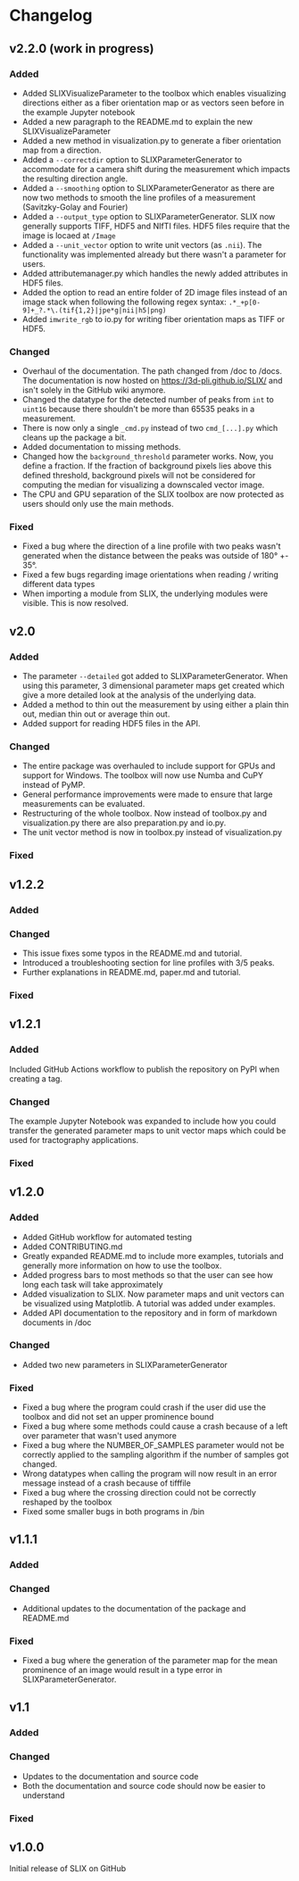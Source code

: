 # Changelog

## v2.2.0 (work in progress)
### Added
- Added SLIXVisualizeParameter to the toolbox which enables visualizing directions either as a fiber orientation map or as vectors seen before in the example Jupyter notebook
- Added a new paragraph to the README.md to explain the new SLIXVisualizeParameter
- Added a new method in visualization.py to generate a fiber orientation map from a direction. 
- Added a `--correctdir` option to SLIXParameterGenerator to accommodate for a camera shift during the measurement which impacts the resulting direction angle.
- Added a `--smoothing` option to SLIXParameterGenerator as there are now two methods to smooth the line profiles of a measurement (Savitzky-Golay and Fourier)
- Added a `--output_type` option to SLIXParameterGenerator. SLIX now generally supports TIFF, HDF5 and NIfTI files. HDF5 files require that the image is locaed at `/Image`
- Added a `--unit_vector` option to write unit vectors (as `.nii`). The functionality was implemented already but there wasn't a parameter for users.
- Added attributemanager.py which handles the newly added attributes in HDF5 files. 
- Added the option to read an entire folder of 2D image files instead of an image stack when following the following regex syntax: `.*_+p[0-9]+_?.*\.(tif{1,2}|jpe*g|nii|h5|png)`
- Added `imwrite_rgb` to io.py for writing fiber orientation maps as TIFF or HDF5.

### Changed
- Overhaul of the documentation. The path changed from /doc to /docs. The documentation is now hosted on https://3d-pli.github.io/SLIX/
and isn't solely in the GitHub wiki anymore.
- Changed the datatype for the detected number of peaks from `int` to `uint16` because there shouldn't be more than 65535 peaks in a measurement.
- There is now only a single `_cmd.py` instead of two `cmd_[...].py` which cleans up the package a bit.
- Added documentation to missing methods.
- Changed how the `background_threshold` parameter works. Now, you define a fraction. If the fraction of background pixels lies above this defined threshold,
background pixels will not be considered for computing the median for visualizing a downscaled vector image.
- The CPU and GPU separation of the SLIX toolbox are now protected as users should only use the main methods.

### Fixed
- Fixed a bug where the direction of a line profile with two peaks wasn't generated when the distance between the peaks was outside of 180° +- 35°.
- Fixed a few bugs regarding image orientations when reading / writing different data types
- When importing a module from SLIX, the underlying modules were visible. This is now resolved.

## v2.0

### Added
- The parameter `--detailed` got added to SLIXParameterGenerator. When using this parameter, 3 dimensional parameter maps get created which give a more detailed look at the analysis of the underlying data.
- Added a method to thin out the measurement by using either a plain thin out, median thin out or average thin out.
- Added support for reading HDF5 files in the API.

### Changed
- The entire package was overhauled to include support for GPUs and support for Windows. The toolbox will now use Numba and CuPY instead of PyMP.
- General performance improvements were made to ensure that large measurements can be evaluated.
- Restructuring of the whole toolbox. Now instead of toolbox.py and visualization.py there are also preparation.py and io.py.
- The unit vector method is now in toolbox.py instead of visualization.py

### Fixed

## v1.2.2

### Added

### Changed
- This issue fixes some typos in the README.md and tutorial.
- Introduced a troubleshooting section for line profiles with 3/5 peaks.
- Further explanations in README.md, paper.md and tutorial.

### Fixed

## v1.2.1

### Added
Included GitHub Actions workflow to publish the repository on PyPI when creating a tag.

### Changed
The example Jupyter Notebook was expanded to include how you could transfer the generated parameter maps to unit vector maps which could be used for tractography applications.

### Fixed

## v1.2.0

### Added
- Added GitHub workflow for automated testing
- Added CONTRIBUTING.md
- Greatly expanded README.md to include more examples, tutorials and generally more information on how to use the toolbox.
- Added progress bars to most methods so that the user can see how long each task will take approximately
- Added visualization to SLIX. Now parameter maps and unit vectors can be visualized using Matplotlib. A tutorial was added under examples.
- Added API documentation to the repository and in form of markdown documents in /doc

### Changed
- Added two new parameters in SLIXParameterGenerator

### Fixed
- Fixed a bug where the program could crash if the user did use the toolbox and did not set an upper prominence bound
- Fixed a bug where some methods could cause a crash because of a left over parameter that wasn't used anymore
- Fixed a bug where the NUMBER_OF_SAMPLES parameter would not be correctly applied to the sampling algorithm if the number of samples got changed.
- Wrong datatypes when calling the program will now result in an error message instead of a crash because of tifffile
- Fixed a bug where the crossing direction could not be correctly reshaped by the toolbox
- Fixed some smaller bugs in both programs in /bin

## v1.1.1

### Added

### Changed
- Additional updates to the documentation of the package and README.md

### Fixed
- Fixed a bug where the generation of the parameter map for the mean prominence of an image would result in a type error in SLIXParameterGenerator.

## v1.1

### Added

### Changed
- Updates to the documentation and source code
- Both the documentation and source code should now be easier to understand

### Fixed

## v1.0.0
Initial release of SLIX on GitHub

